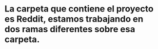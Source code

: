 # La carpeta que contiene el proyecto es Reddit, estamos trabajando en dos ramas diferentes sobre esa carpeta. 

